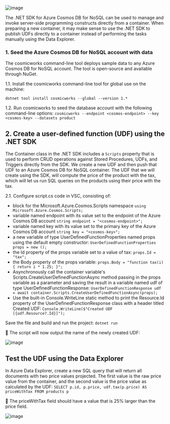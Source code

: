 ![image](https://github.com/ZCHAnalytics/Microsoft-Challenge-data-skills/assets/146954022/b15ec078-5e49-4a34-a4a7-5b364a01c7d5)


The .NET SDK for Azure Cosmos DB for NoSQL can be used to manage and invoke server-side programming constructs directly from a container. 
When preparing a new container, it may make sense to use the .NET SDK to publish UDFs directly to a container instead of performing the tasks manually using the Data Explorer.

### 1. Seed the Azure Cosmos DB for NoSQL account with data
The cosmicworks command-line tool deploys sample data to any Azure Cosmos DB for NoSQL account. The tool is open-source and available through NuGet.

1.1. Install the cosmicworks command-line tool for global use on the machine:

`dotnet tool install cosmicworks --global --version 1.*`

1.2. Run cosmicworks to seed the database account with the following command-line options:
`cosmicworks --endpoint <cosmos-endpoint> --key <cosmos-key> --datasets product`

## 2. Create a user-defined function (UDF) using the .NET SDK

The Container class in the .NET SDK includes a `Scripts` property that is used to perform CRUD operations against Stored Procedures, UDFs, and Triggers directly from the SDK.
We create a new UDF and then push that UDF to an Azure Cosmos DB for NoSQL container. 
The UDF that we will create using the SDK, will compute the price of the product with the tax, which will let us run SQL queries on the products using their price with the tax.

2.1. Configure script.cs code in VSC, consisting of:

- block for the Microsoft.Azure.Cosmos.Scripts namespace
`using Microsoft.Azure.Cosmos.Scripts;`
- variable named endpoint with its value set to the endpoint of the Azure Cosmos DB account
`string endpoint = "<cosmos-endpoint>";`
- variable named key with its value set to the primary key of the Azure Cosmos DB account
`string key = "<cosmos-key>";`
- a new variable of type UserDefinedFunctionProperties named props using the default empty constructor:
`UserDefinedFunctionProperties props = new ();`
- the Id property of the props variable set to a value of tax:
`props.Id = "tax";`
- the Body property of the props variable:
`props.Body = "function tax(i) { return i * 1.25; }";`
- Asynchronously call the container variable's Scripts.CreateUserDefinedFunctionAsync method passing in the props variable as a parameter and saving the result in a variable named udf of type UserDefinedFunctionResponse:
`UserDefinedFunctionResponse udf = await container.Scripts.CreateUserDefinedFunctionAsync(props);`
- Use the built-in Console.WriteLine static method to print the Resource.Id property of the UserDefinedFunctionResponse class with a header titled Created UDF:
`Console.WriteLine($"Created UDF [{udf.Resource?.Id}]");`

Save the file and build and run the project:
`dotnet run`

📝 The script will now output the name of the newly created UDF:

![image](https://github.com/ZCHAnalytics/Microsoft-Challenge-data-skills/assets/146954022/d1cba19c-50a2-4e70-84e8-7140c4337bae)


## Test the UDF using the Data Explorer

In Azure Data Explorer, create a new SQL query that will return all documents with two price values projected. The first value is the raw price value from the container, and the second value is the price value as calculated by the UDF:
`SELECT p.id, p.price, udf.tax(p.price) AS priceWithTax FROM products p`

📝 The priceWithTax field should have a value that is 25% larger than the price field.

![image](https://github.com/ZCHAnalytics/Microsoft-Challenge-data-skills/assets/146954022/180e8c5a-74f0-404e-b508-50e4a5296c5d)

